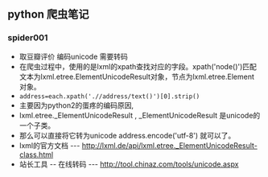 
## python 爬虫笔记

### spider001
+ 取豆瓣评价 编码unicode 需要转码   
+ 在爬虫过程中，使用的是lxml的xpath查找对应的字段。xpath('node()')匹配文本为lxml.etree.ElementUnicodeResult对象，节点为lxml.etree.Element对象。
+ `address=each.xpath('.//address/text()')[0].strip()`
+ 主要因为python2的蛋疼的编码原因,
+  lxml.etree._ElementUnicodeResult , _ElementUnicodeResult 是unicode的一个子类。
+ 那么可以直接将它转为unicode  address.encode('utf-8') 就可以了。
+ lxml的官方文档 --- http://lxml.de/api/lxml.etree._ElementUnicodeResult-class.html
+ 站长工具  -- 在线转码 ---  http://tool.chinaz.com/tools/unicode.aspx
